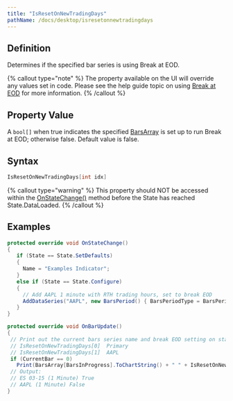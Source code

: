 ```yaml
---
title: "IsResetOnNewTradingDays"
pathName: /docs/desktop/isresetonnewtradingdays
---
```


## Definition

Determines if the specified bar series is using Break at EOD.

{% callout type="note" %}
The property available on the UI will override any values set in code. Please see the help guide topic on using [Break at EOD](/docs/desktop/break_at_eod) for more information.
{% /callout %}

## Property Value

A `bool[]` when true indicates the specified [BarsArray](/docs/desktop/barsarray) is set up to run Break at EOD; otherwise false. Default value is false.

## Syntax

```csharp
IsResetOnNewTradingDays[int idx]
```

{% callout type="warning" %}
This property should NOT be accessed within the [OnStateChange()](/docs/desktop/onstatechange) method before the State has reached State.DataLoaded.
{% /callout %}

## Examples

```csharp
protected override void OnStateChange()
{
   if (State == State.SetDefaults)
   {
     Name = "Examples Indicator";
   }
   else if (State == State.Configure)
   {
     // Add AAPL 1 minute with RTH trading hours, set to break EOD
     AddDataSeries("AAPL", new BarsPeriod() { BarsPeriodType = BarsPeriodType.Minute, Value = 1 }, 50, "US Equities RTH", true);
   }
}

protected override void OnBarUpdate()
{                
 // Print out the current bars series name and break EOD setting on startup
 // IsResetOnNewTradingDays[0]  Primary
 // IsResetOnNewTradingDays[1]  AAPL
 if (CurrentBar == 0)          
   Print(BarsArray[BarsInProgress].ToChartString() + " " + IsResetOnNewTradingDays[BarsInProgress]);
 // Output:  
 // ES 03-15 (1 Minute) True
 // AAPL (1 Minute) False        
}
```
